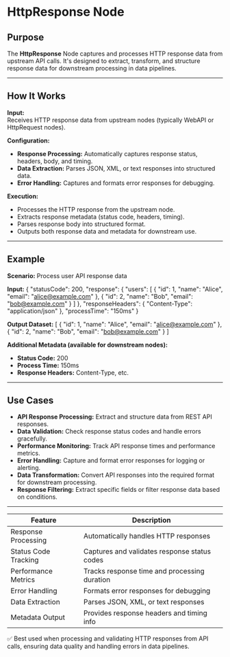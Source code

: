 # HttpResponse Node

## Purpose

The **HttpResponse** Node captures and processes HTTP response data from upstream API calls. It's designed to extract, transform, and structure response data for downstream processing in data pipelines.

---

## How It Works

**Input:**  
Receives HTTP response data from upstream nodes (typically WebAPI or HttpRequest nodes).

**Configuration:**
- **Response Processing:** Automatically captures response status, headers, body, and timing.
- **Data Extraction:** Parses JSON, XML, or text responses into structured data.
- **Error Handling:** Captures and formats error responses for debugging.

**Execution:**
- Processes the HTTP response from the upstream node.
- Extracts response metadata (status code, headers, timing).
- Parses response body into structured format.
- Outputs both response data and metadata for downstream use.

---

## Example

**Scenario:** Process user API response data

**Input:**
{
"statusCode": 200,
"response": {
"users": [
{ "id": 1, "name": "Alice", "email": "alice@example.com" },
{ "id": 2, "name": "Bob", "email": "bob@example.com" }
]
},
"responseHeaders": {
"Content-Type": "application/json"
},
"processTime": "150ms"
}

**Output Dataset:**
[
{ "id": 1, "name": "Alice", "email": "alice@example.com" },
{ "id": 2, "name": "Bob", "email": "bob@example.com" }
]


**Additional Metadata (available for downstream nodes):**
- **Status Code:** 200
- **Process Time:** 150ms
- **Response Headers:** Content-Type, etc.

---

## Use Cases

- **API Response Processing:** Extract and structure data from REST API responses.
- **Data Validation:** Check response status codes and handle errors gracefully.
- **Performance Monitoring:** Track API response times and performance metrics.
- **Error Handling:** Capture and format error responses for logging or alerting.
- **Data Transformation:** Convert API responses into the required format for downstream processing.
- **Response Filtering:** Extract specific fields or filter response data based on conditions.

---

| Feature               | Description                                              |
| --------------------- | -------------------------------------------------------- |
| Response Processing   | Automatically handles HTTP responses                     |
| Status Code Tracking  | Captures and validates response status codes             |
| Performance Metrics   | Tracks response time and processing duration             |
| Error Handling        | Formats error responses for debugging                    |
| Data Extraction       | Parses JSON, XML, or text responses                      |
| Metadata Output       | Provides response headers and timing info                |

✅ Best used when processing and validating HTTP responses from API calls, ensuring data quality and handling errors in data pipelines.

